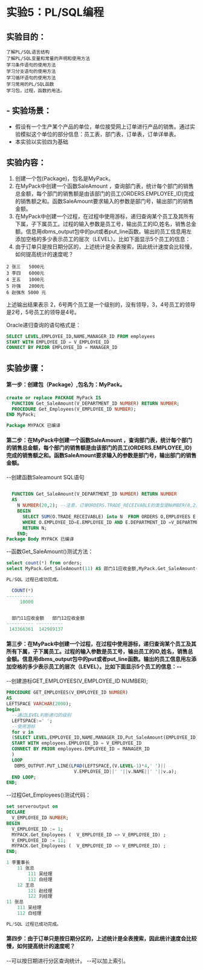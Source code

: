 
# 实验5：PL/SQL编程

## 实验目的：
    了解PL/SQL语言结构
    了解PL/SQL变量和常量的声明和使用方法
    学习条件语句的使用方法
    学习分支语句的使用方法
    学习循环语句的使用方法
    学习常用的PL/SQL函数
    学习包，过程，函数的用法。

## - 实验场景：
- 假设有一个生产某个产品的单位，单位接受网上订单进行产品的销售。通过实验模拟这个单位的部分信息：员工表，部门表，订单表，订单详单表。
- 本实验以实验四为基础

## 实验内容：
1. 创建一个包(Package)，包名是MyPack。
2. 在MyPack中创建一个函数SaleAmount ，查询部门表，统计每个部门的销售总金额，每个部门的销售额是由该部门的员工(ORDERS.EMPLOYEE_ID)完成的销售额之和。函数SaleAmount要求输入的参数是部门号，输出部门的销售金额。
3. 在MyPack中创建一个过程，在过程中使用游标，递归查询某个员工及其所有下属，子下属员工。过程的输入参数是员工号，输出员工的ID,姓名，销售总金额。信息用dbms_output包中的put或者put_line函数。输出的员工信息用左添加空格的多少表示员工的层次（LEVEL）。比如下面显示5个员工的信息：
4. 由于订单只是按日期分区的，上述统计是全表搜索，因此统计速度会比较慢，如何提高统计的速度呢？
```
2 张三   5000元
3 李四   6000元
4 王五   1000元
5 孙强   2000元
6 赵强东 5000 元
```
上述输出结果表示 2，6号两个员工是一个级别的，没有领导，3，4号员工的领导是2号，5号员工的领导是4号。

Oracle递归查询的语句格式是：
	
```sql
SELECT LEVEL,EMPLOYEE_ID,NAME,MANAGER_ID FROM employees 
START WITH EMPLOYEE_ID = V_EMPLOYEE_ID 
CONNECT BY PRIOR EMPLOYEE_ID = MANAGER_ID

```
## 实验步骤：
#### 第一步：创建包（Package）,包名为：MyPack。
```SQL
create or replace PACKAGE MyPack IS
  FUNCTION Get_SaleAmount(V_DEPARTMENT_ID NUMBER) RETURN NUMBER;
  PROCEDURE Get_Employees(V_EMPLOYEE_ID NUMBER);
END MyPack;

Package MYPACK 已编译
```
#### 第二步：在MyPack中创建一个函数SaleAmount ，查询部门表，统计每个部门的销售总金额，每个部门的销售额是由该部门的员工(ORDERS.EMPLOYEE_ID)完成的销售额之和。函数SaleAmount要求输入的参数是部门号，输出部门的销售金额。
--创建函数Saleamount SQL语句
```SQL

  FUNCTION Get_SaleAmount(V_DEPARTMENT_ID NUMBER) RETURN NUMBER
  AS
    N NUMBER(20,2); --注意，订单ORDERS.TRADE_RECEIVABLE的类型是NUMBER(8,2),汇总之后，数据要大得多。
    BEGIN
      SELECT SUM(O.TRADE_RECEIVABLE) into N  FROM ORDERS O,EMPLOYEES E
      WHERE O.EMPLOYEE_ID=E.EMPLOYEE_ID AND E.DEPARTMENT_ID =V_DEPARTMENT_ID;
      RETURN N;
    END;
Package Body MYPACK 已编译
```
--函数Get_SaleAmount()测试方法：
```sql
select count(*) from orders;
select MyPack.Get_SaleAmount(11) AS 部门11应收金额,MyPack.Get_SaleAmount(12) AS 部门12应收金额 from dual;

PL/SQL 过程已成功完成。

  COUNT(*)
----------
     10000


  部门11应收金额   部门12应收金额
---------- ----------
 143366361  142989137

```

#### 第三步：在MyPack中创建一个过程，在过程中使用游标，递归查询某个员工及其所有下属，子下属员工。过程的输入参数是员工号，输出员工的ID,姓名，销售总金额。信息用dbms_output包中的put或者put_line函数。输出的员工信息用左添加空格的多少表示员工的层次（LEVEL）。比如下面显示5个员工的信息：--
--创建游标GET_EMPLOYEES(V_EMPLOYEE_ID NUMBER);
```sql
PROCEDURE GET_EMPLOYEES(V_EMPLOYEE_ID NUMBER)
AS
LEFTSPACE VARCHAR(2000);
begin
  --通过LEVEL判断递归的级别
  LEFTSPACE:=' ';
  --使用游标
  for v in
  (SELECT LEVEL,EMPLOYEE_ID,NAME,MANAGER_ID,Put_SaleAmount(EMPLOYEE_ID) as a FROM employees
  START WITH employees.EMPLOYEE_ID = V_EMPLOYEE_ID
  CONNECT BY PRIOR employees.EMPLOYEE_ID = MANAGER_ID
  )
  LOOP
   DBMS_OUTPUT.PUT_LINE(LPAD(LEFTSPACE,(V.LEVEL-1)*4,' ')||
                         V.EMPLOYEE_ID||' '||v.NAME||' '||v.a);
  END LOOP;
END;  
```
--过程Get_Employees()测试代码：
```sql
set serveroutput on
DECLARE
  V_EMPLOYEE_ID NUMBER;    
BEGIN
  V_EMPLOYEE_ID := 1;
  MYPACK.Get_Employees (  V_EMPLOYEE_ID => V_EMPLOYEE_ID) ;  
  V_EMPLOYEE_ID := 11;
  MYPACK.Get_Employees (  V_EMPLOYEE_ID => V_EMPLOYEE_ID) ;    
END;

1 李董事长
    11 张总
        111 吴经理
        112 白经理
    12 王总
        121 赵经理
        122 刘经理
11 张总
    111 吴经理
    112 白经理

PL/SQL 过程已成功完成。
```
#### 第四步：由于订单只是按日期分区的，上述统计是全表搜索，因此统计速度会比较慢，如何提高统计的速度呢？
--可以按日期进行分区查询统计。
--可以加上索引。
